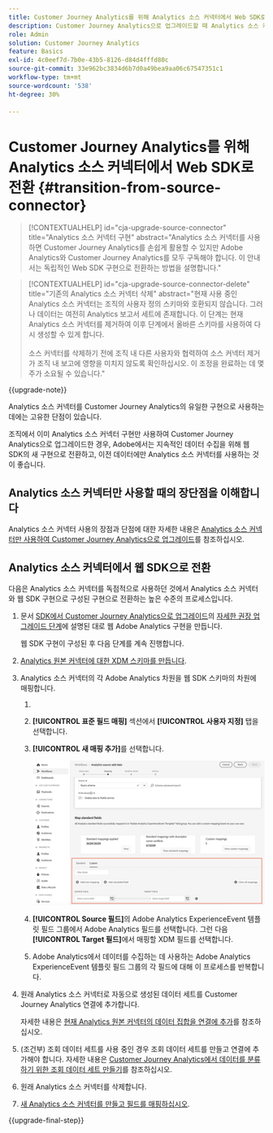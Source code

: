 ```yaml
---
title: Customer Journey Analytics를 위해 Analytics 소스 커넥터에서 Web SDK로 전환
description: Customer Journey Analytics으로 업그레이드할 때 Analytics 소스 커넥터에서 웹 SDK으로 전환하는 방법에 대해 알아봅니다
role: Admin
solution: Customer Journey Analytics
feature: Basics
exl-id: 4c0eef7d-7b0e-43b5-8126-d84d4fffd80c
source-git-commit: 33e962bc3834d6b7d0a49bea9aa06c67547351c1
workflow-type: tm+mt
source-wordcount: '538'
ht-degree: 30%

---
```


# Customer Journey Analytics를 위해 Analytics 소스 커넥터에서 Web SDK로 전환 {#transition-from-source-connector}

<!-- markdownlint-disable MD034 -->

>[!CONTEXTUALHELP]
>id="cja-upgrade-source-connector"
>title="Analytics 소스 커넥터 구현"
>abstract="Analytics 소스 커넥터를 사용하면 Customer Journey Analytics를 손쉽게 활용할 수 있지만 Adobe Analytics와 Customer Journey Analytics를 모두 구독해야 합니다. 이 안내서는 독립적인 Web SDK 구현으로 전환하는 방법을 설명합니다."

<!-- markdownlint-enable MD034 -->

<!-- markdownlint-disable MD034 -->

>[!CONTEXTUALHELP]
>id="cja-upgrade-source-connector-delete"
>title="기존의 Analytics 소스 커넥터 삭제"
>abstract="현재 사용 중인 Analytics 소스 커넥터는 조직의 사용자 정의 스키마와 호환되지 않습니다. 그러나 데이터는 여전히 Analytics 보고서 세트에 존재합니다. 이 단계는 현재 Analytics 소스 커넥터를 제거하여 이후 단계에서 올바른 스키마를 사용하여 다시 생성할 수 있게 합니다.<br><br>소스 커넥터를 삭제하기 전에 조직 내 다른 사용자와 협력하여 소스 커넥터 제거가 조직 내 보고에 영향을 미치지 않도록 확인하십시오. 이 조정을 완료하는 데 몇 주가 소요될 수 있습니다."

<!-- markdownlint-enable MD034 -->

{{upgrade-note}}

Analytics 소스 커넥터를 Customer Journey Analytics의 유일한 구현으로 사용하는 데에는 고유한 단점이 있습니다.

조직에서 이미 Analytics 소스 커넥터 구현만 사용하여 Customer Journey Analytics으로 업그레이드한 경우, Adobe에서는 지속적인 데이터 수집을 위해 웹 SDK의 새 구현으로 전환하고, 이전 데이터에만 Analytics 소스 커넥터를 사용하는 것이 좋습니다.

## Analytics 소스 커넥터만 사용할 때의 장단점을 이해합니다

Analytics 소스 커넥터 사용의 장점과 단점에 대한 자세한 내용은 [Analytics 소스 커넥터만 사용하여 Customer Journey Analytics으로 업그레이드](/help/getting-started/cja-upgrade/cja-upgrade-alternative-source-connector.md)를 참조하십시오.

## Analytics 소스 커넥터에서 웹 SDK으로 전환

다음은 Analytics 소스 커넥터를 독점적으로 사용하던 것에서 Analytics 소스 커넥터와 웹 SDK 구현으로 구성된 구현으로 전환하는 높은 수준의 프로세스입니다.

1. 문서 [SDK에서 Customer Journey Analytics으로 업그레이드](/help/getting-started/cja-upgrade/cja-upgrade-recommendations.md)의 [자세한 권장 업그레이드 단계](/help/getting-started/cja-upgrade/cja-upgrade-recommendations.md#detailed-recommended-upgrade-steps)에 설명된 대로 웹 Adobe Analytics 구현을 만듭니다.

   웹 SDK 구현이 구성된 후 다음 단계를 계속 진행합니다.

1. [Analytics 원본 커넥터에 대한 XDM 스키마를 만듭니다](/help/getting-started/cja-upgrade/cja-upgrade-source-connector-schema.md).

1. Analytics 소스 커넥터의 각 Adobe Analytics 차원을 웹 SDK 스키마의 차원에 매핑합니다.

   1. 
      <!-- how do you get here -->

   1. **[!UICONTROL 표준 필드 매핑]** 섹션에서 **[!UICONTROL 사용자 지정]** 탭을 선택합니다.

   1. **[!UICONTROL 새 매핑 추가]**&#x200B;를 선택합니다.

      ![스키마 필드 매핑](assets/schema-mapping.png)

   1. **[!UICONTROL Source 필드]**&#x200B;의 Adobe Analytics ExperienceEvent 템플릿 필드 그룹에서 Adobe Analytics 필드를 선택합니다. 그런 다음 **[!UICONTROL Target 필드]**&#x200B;에서 매핑할 XDM 필드를 선택합니다.

   1. Adobe Analytics에서 데이터를 수집하는 데 사용하는 Adobe Analytics ExperienceEvent 템플릿 필드 그룹의 각 필드에 대해 이 프로세스를 반복합니다.

1. 원래 Analytics 소스 커넥터로 자동으로 생성된 데이터 세트를 Customer Journey Analytics 연결에 추가합니다.

   자세한 내용은 [현재 Analytics 원본 커넥터의 데이터 집합을 연결에 추가](/help/getting-started/cja-upgrade/cja-upgrade-source-connector-dataset.md)를 참조하십시오.

1. (조건부) 조회 데이터 세트를 사용 중인 경우 조회 데이터 세트를 만들고 연결에 추가해야 합니다. 자세한 내용은 [Customer Journey Analytics에서 데이터를 분류하기 위한 조회 데이터 세트 만들기](/help/getting-started/cja-upgrade/cja-upgrade-dataset-lookup.md)를 참조하십시오.

1. 원래 Analytics 소스 커넥터를 삭제합니다. <!-- need to add steps somewhere about how to do this -->

1. [새 Analytics 소스 커넥터를 만들고 필드를 매핑하십시오](/help/getting-started/cja-upgrade/cja-upgrade-source-connector.md).

{{upgrade-final-step}}
